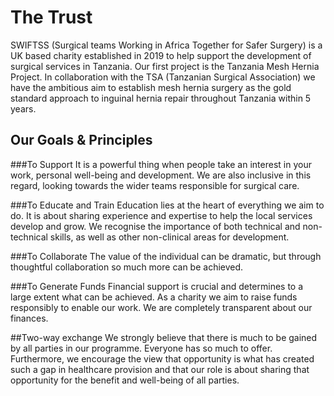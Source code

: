 # The Trust

SWIFTSS (Surgical teams Working in Africa Together for Safer Surgery) is a UK based charity established in 2019 to help support the development of surgical services in Tanzania. Our first project is the Tanzania Mesh Hernia Project. In collaboration with the TSA (Tanzanian Surgical Association) we have the ambitious aim to establish mesh hernia surgery as the gold standard approach to inguinal hernia repair throughout Tanzania within 5 years.

## Our Goals & Principles

###To Support
It is a powerful thing when people take an interest in your work, personal well-being and development. We are also inclusive in this regard, looking towards the wider teams responsible for surgical care.

###To Educate and Train
Education lies at the heart of everything we aim to do. It is about sharing experience and expertise to help the local services develop and grow. We recognise the importance of both technical and non-technical skills, as well as other non-clinical areas for development.

###To Collaborate
The value of the individual can be dramatic, but through thoughtful collaboration so much more can be achieved.

###To Generate Funds
Financial support is crucial and determines to a large extent what can be achieved. As a charity we aim to raise funds responsibly to enable our work. We are completely transparent about our finances.

##Two-way exchange
We strongly believe that there is much to be gained by all parties in our programme. Everyone has so much to offer. Furthermore, we encourage the view that opportunity is what has created such a gap in healthcare provision and that our role is about sharing that opportunity for the benefit and well-being of all parties.
